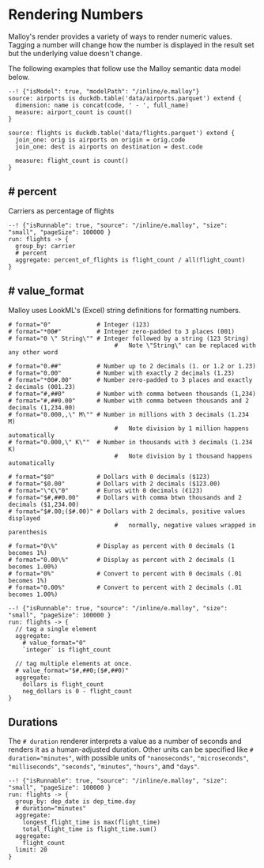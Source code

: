 # Rendering Numbers

Malloy's render provides a variety of ways to render numeric values.  Tagging a number will change how the number is displayed in the result set but the underlying value doesn't change.

The following examples that follow use the Malloy semantic data model below.

```malloy
--! {"isModel": true, "modelPath": "/inline/e.malloy"}
source: airports is duckdb.table('data/airports.parquet') extend {
  dimension: name is concat(code, ' - ', full_name)
  measure: airport_count is count()
}

source: flights is duckdb.table('data/flights.parquet') extend {
  join_one: orig is airports on origin = orig.code
  join_one: dest is airports on destination = dest.code

  measure: flight_count is count()
}

```

## # percent
Carriers as percentage of flights

```malloy
--! {"isRunnable": true, "source": "/inline/e.malloy", "size": "small", "pageSize": 100000 }
run: flights -> {
  group_by: carrier
  # percent
  aggregate: percent_of_flights is flight_count / all(flight_count)
}
```

## # value_format

Malloy uses LookML's (Excel) string definitions for formatting numbers.

```malloy
# format="0"             # Integer (123)
# format="*00#"          # Integer zero-padded to 3 places (001)
# format="0 \" String\"" # Integer followed by a string (123 String)
                              #   Note \"String\" can be replaced with any other word

# format="0.##"          # Number up to 2 decimals (1. or 1.2 or 1.23)
# format="0.00"          # Number with exactly 2 decimals (1.23)
# format="*00#.00"       # Number zero-padded to 3 places and exactly 2 decimals (001.23)
# format="#,##0"         # Number with comma between thousands (1,234)
# format="#,##0.00"      # Number with comma between thousands and 2 decimals (1,234.00)
# format="0.000,,\" M\"" # Number in millions with 3 decimals (1.234 M)
                              #   Note division by 1 million happens automatically
# format="0.000,\" K\""  # Number in thousands with 3 decimals (1.234 K)
                              #   Note division by 1 thousand happens automatically

# format="$0"            # Dollars with 0 decimals ($123)
# format="$0.00"         # Dollars with 2 decimals ($123.00)
# format="\"€\"0"        # Euros with 0 decimals (€123)
# format="$#,##0.00"     # Dollars with comma btwn thousands and 2 decimals ($1,234.00)
# format="$#.00;($#.00)" # Dollars with 2 decimals, positive values displayed
                              #   normally, negative values wrapped in parenthesis

# format="0\%"           # Display as percent with 0 decimals (1 becomes 1%)
# format="0.00\%"        # Display as percent with 2 decimals (1 becomes 1.00%)
# format="0%"            # Convert to percent with 0 decimals (.01 becomes 1%)
# format="0.00%"         # Convert to percent with 2 decimals (.01 becomes 1.00%)
```

```malloy
--! {"isRunnable": true, "source": "/inline/e.malloy", "size": "small", "pageSize": 100000 }
run: flights -> {
  // tag a single element
  aggregate:
    # value_format="0"
    `integer` is flight_count

  // tag multiple elements at once.
  # value_format="$#,##0;($#,##0)"
  aggregate:
    dollars is flight_count
    neg_dollars is 0 - flight_count
}
```

## Durations

The `# duration` renderer interprets a value as a number of seconds and renders it as a human-adjusted duration. Other units can be specified like `# duration="minutes"`, with possible units of `"nanoseconds"`, `"microseconds"`, `"milliseconds"`, `"seconds"`, `"minutes"`, `"hours"`, and `"days"`.

```malloy
--! {"isRunnable": true, "source": "/inline/e.malloy", "size": "small", "pageSize": 100000 }
run: flights -> {
  group_by: dep_date is dep_time.day
  # duration="minutes"
  aggregate: 
    longest_flight_time is max(flight_time)
    total_flight_time is flight_time.sum()
  aggregate:
    flight_count    
  limit: 20
}
```
